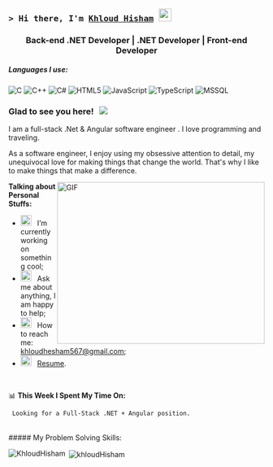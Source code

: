 ### <samp>&gt; Hi there, I'm <a href="#" target="_blank">Khloud Hisham</a> <img src="https://media.giphy.com/media/hvRJCLFzcasrR4ia7z/giphy.gif" width="25"> </samp>
<div align="center">
<h3 align="center">  Back-end .NET Developer | .NET Developer | Front-end Developer</h3>
</div>

##### Languages I use:

![C](https://img.shields.io/badge/-C-000000?style=flat&logo=c)
![C++](https://img.shields.io/badge/-C++-000000?style=flat&logo=c%2B%2B)
![C#](https://img.shields.io/badge/-C%23-239120?style=flat&logo=c-sharp)
![HTML5](https://img.shields.io/badge/-HTML5-000000?style=flat&logo=html5)
![JavaScript](https://img.shields.io/badge/-JavaScript-000000?style=flat&logo=javascript)
![TypeScript](https://img.shields.io/badge/-TypeScript-000000?style=flat&logo=typescript)
![MSSQL](https://img.shields.io/badge/-MSSQL-CC2927?style=flat&logo=microsoft-sql-server)


### Glad to see you here! &nbsp; ![](https://visitor-badge.glitch.me/badge?page_id=Gapur.Gapur)

I am a full-stack .Net & Angular software engineer . I love programming and traveling.

As a software engineer, I enjoy using my obsessive attention to detail, my unequivocal love for making things that change the world. That's why I like to make things that make a difference.

<img align="right" alt="GIF" src="https://github.com/Gapur/Gapur/blob/main/assets/coding.gif?raw=true" width="408" height="318" />
  

**Talking about Personal Stuffs:**

- <img src="https://github.com/Gapur/Gapur/blob/main/assets/developer.gif?raw=true" width="21" />&nbsp;&nbsp; I’m currently working on something cool;
- <img src="https://github.com/Gapur/Gapur/blob/main/assets/message.gif?raw=true" width="21" />&nbsp;&nbsp; Ask me about anything, I am happy to help;
- <img src="https://github.com/Gapur/Gapur/blob/main/assets/letterbox.gif?raw=true" width="21" />&nbsp;&nbsp; How to reach me: khloudhesham567@gmail.com;
- <img src="https://github.com/Gapur/Gapur/blob/main/assets/doc.gif?raw=true" width="21" />&nbsp;&nbsp; [Resume]().

</br>

📊 **This Week I Spent My Time On:**
<!--START_SECTION:waka-->

```txt
 Looking for a Full-Stack .NET + Angular position.
```

<!--END_SECTION:waka-->


<br/>
##### My Problem Solving Skills:


<br/>
<p><img align="left" src="https://github-readme-stats.vercel.app/api/top-langs?username=MariemSaid23&show_icons=true&locale=en&layout=compact" alt="KhloudHisham" /></p>

<p>&nbsp;<img align="center" src="https://github-readme-stats.vercel.app/api?username=MariemSaid23&show_icons=true&locale=en" alt="khloudHisham" /></p>

<!--

<!--





